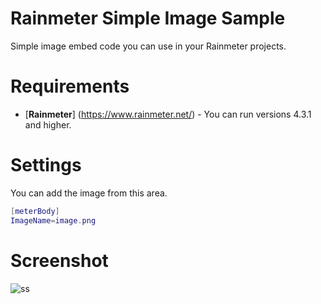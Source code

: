 # Rainmeter Simple Image Sample
Simple image embed code you can use in your Rainmeter projects.

# Requirements
* [**Rainmeter**] (https://www.rainmeter.net/) - You can run versions 4.3.1 and higher.

# Settings
You can add the image from this area.
```lua
[meterBody]
ImageName=image.png
```

# Screenshot 
![ss](https://user-images.githubusercontent.com/69988594/110312323-ffd8d100-8015-11eb-9844-8f8b1da423a5.jpg)
